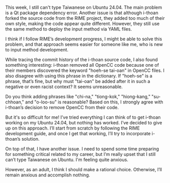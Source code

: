 This week, I still can't type Taiwanese on Ubuntu 24.04. The main problem is a Qt package dependency error. Another issue is that although i-thoan forked the source code from the RIME project, they added too much of their own style, making the code appear quite different. However, they still use the same method to deploy the input method via YAML files.

I think if I follow RIME’s development progress, I might be able to solve this problem, and that approach seems easier for someone like me, who is new to input method development.

While tracing the commit history of the i-thoan source code, I also found something interesting: i-thoan removed all OpenCC code because one of their members discovered the keyword "hoeh-se tai-oan" in OpenCC files. I also disagree with using this phrase in the dictionary. If "hoeh-se" is a phrase, that’s fine, but why must "tai-oan" be added after it in such a negative or even racist context? It seems unreasonable.

Do you think adding phrases like "chi-na," "tiong-kok," "hiong-kang," "su-chhoan," and "o-loo-su" is reasonable? Based on this, I strongly agree with i-thoan’s decision to remove OpenCC from their code.

But it's so difficult for me! I’ve tried everything I can think of to get i-thoan working on my Ubuntu 24.04, but nothing has worked. I’ve decided to give up on this approach. I’ll start from scratch by following the RIME development guide, and once I get that working, I’ll try to incorporate i-thoan’s solution.

On top of that, I have another issue. I need to spend some time preparing for something critical related to my career, but I’m really upset that I still can’t type Taiwanese on Ubuntu. I'm feeling quite anxious.

However, as an adult, I think I should make a rational choice. Otherwise, I’ll remain anxious and accomplish nothing.
